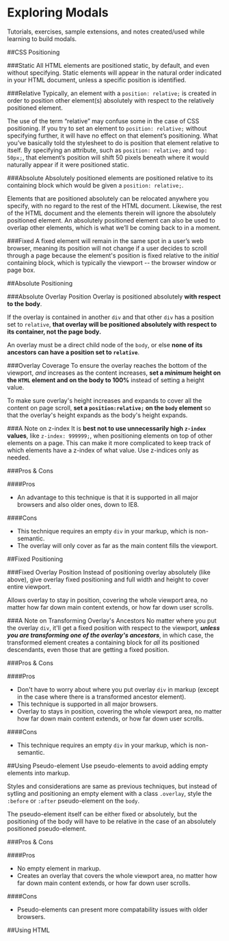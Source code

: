 Exploring Modals
=========================== 
Tutorials, exercises, sample extensions, and notes created/used while learning to build modals.

##CSS Positioning

###Static
All HTML elements are positioned static, by default, and even without specifying. Static elements will appear in the natural order indicated in your HTML document, unless a specific position is identified.

###Relative
Typically, an element with a `position: relative;` is created in order to position other element(s) absolutely with respect to the relatively positioned element.

The use of the term “relative” may confuse some in the case of CSS positioning. If you try to set an element to `position: relative;` without specifying further, it will have no effect on that element’s positioning. What you’ve basically told the stylesheet to do is position that element relative to itself. By specifying an attribute, such as `position: relative;` and `top: 50px;`, that element’s position will shift 50 pixels beneath where it would naturally appear if it were positioned static.

###Absolute
Absolutely positioned elements are positioned relative to its containing block which would be given a `position: relative;`.

Elements that are positioned absolutely can be relocated anywhere you specify, with no regard to the rest of the HTML document. Likewise, the rest of the HTML document and the elements therein will ignore the absolutely positioned element. An absolutely positioned element can also be used to overlap other elements, which is what we’ll be coming back to in a moment.

###Fixed
A fixed element will remain in the same spot in a user’s web browser, meaning its position will not change if a user decides to scroll through a page because the element's position is fixed relative to the *initial* containing block, which is typically the viewport -- the browser window or page box.

##Absolute Positioning

###Absolute Overlay Position
Overlay is positioned absolutely **with respect to the body**.

If the overlay is contained in another `div` and that other `div` has a position set to `relative`, **that overlay will be positioned absolutely with respect to its container, not the page body.**

An overlay must be a direct child node of the `body`, or else **none of its ancestors can have a position set to `relative`**.

###Overlay Coverage
To ensure the overlay reaches the bottom of the viewport, *and* increases as the content increases, **set a *minimum* height on the `HTML` element and on the body to 100%** instead of setting a height value.

To make sure overlay's height increases and expands to cover all the content on page scroll, **set a `position:relative;` on the `body` element** so that the overlay's height expands as the body's height expands.

###A Note on z-index
It is **best not to use unnecessarily high `z-index` values**, like `z-index: 999999;`, when positioning elements on top of other elements on a page. This can make it more complicated to keep track of which elements have a z-index of what value. Use z-indices only as needed.

###Pros & Cons

####Pros
* An advantage to this technique is that it is supported in all major browsers and also older ones, down to IE8.

####Cons
* This technique requires an empty `div` in your markup, which is non-semantic.
* The overlay will only cover as far as the main content fills the viewport.

##Fixed Positioning

###Fixed Overlay Position
Instead of positioning overlay absolutely (like above), give overlay fixed positioning and full width and height to cover entire viewport.

Allows overlay to stay in position, covering the whole viewport area, no matter how far down main content extends, or how far down user scrolls.

###A Note on Transforming Overlay's Ancestors
No matter where you put the overlay `div`, it'll get a fixed position with respect to the viewport, ***unless you are transforming one of the overlay's ancestors***, in which case, the transformed element creates a containing block for *all* its positioned descendants, even those that are getting a fixed position.

###Pros & Cons

####Pros
* Don't have to worry about where you put overlay `div` in markup (except in the case where there is a transformed ancestor element).
* This technique is supported in all major browsers.
* Overlay to stays in position, covering the whole viewport area, no matter how far down main content extends, or how far down user scrolls.

####Cons
* This technique requires an empty `div` in your markup, which is non-semantic.

##Using Pseudo-element
Use pseudo-elements to avoid adding empty elements into markup.

Styles and considerations are same as previous techniques, but instead of sytling and positioning an empty element with a class `.overlay`, style the `:before` or `:after` pseudo-element on the `body`.

The pseudo-element itself can be either fixed or absolutely, but the positioning of the body will have to be relative in the case of an absolutely positioned pseudo-element.

###Pros & Cons

####Pros
* No empty element in markup.
* Creates an overlay that covers the whole viewport area, no matter how far down main content extends, or how far down user scrolls.

####Cons
* Pseudo-elements can present more compatability issues with older browsers.

##Using HTML <dialog> Element
Most semantic technique is to use HTML `<dialog>` element, which provides in-page dialog box funtionality.

A *dialog* exists in the DOM tree and can be styled using ordinary CSS. For more information see [WHATWG entry](https://html.spec.whatwg.org/multipage/forms.html#the-dialog-element), [MDN: HTML Element Reference](https://developer.mozilla.org/en-US/docs/Web/HTML/Element/dialog), and [MDN: HTMLDialogElement DOM Interface API](https://developer.mozilla.org/en-US/docs/Web/API/HTMLDialogElement).

### HTML <dialog> Element

####Key Features
The HTML dialog element has four main features (the fourth one - anchor points - is not yet implemented), three of which are pertinent here:
* Positioning
    - By default, a dialog is centered vertically in the viewport when opened.
    - It is absolutely positioned by default and can be scrolled. Override this by setting position to fixed in CSS and setting `top` and `left` values to center it.
    - Viewport centering occurs regardless of dialog's position in DOM tree.
* Modal Feature
    - Dialogs can be modal.
    - As a modal, dialogs will block the rest of the document.
    - There is a "pending dialog" stack to handle the case of multiple modal dialogs.
    - Includes pseudo element called `::backdrop`, which sets the background behind a modal, creating the dimming overlay effect.
* Always On Top
    - A new stacking layer on top of existing CSS stacking contexts handles "always on top" behavior.
    - Dialog and Fullscreen spec both use top layer. 
    - Modal dialogs reside in the top layer.
    - Don't need set `z-index` manually.

####DOM Interface API
Dialog element comes with an API which provides access to functions like `show()` and `hide()`.

###Pros & Cons

####Pros
* No empty element in markup.
* Dialog element can be placed anywhere in the DOM.
* Creates an overlay that covers the whole viewport area, no matter how far down main content extends, or how far down user scrolls.

####Cons
* Currently only basic support in Chrome and Opera.


##References
* https://blog.udemy.com/css-overlay/
* http://tympanus.net/codrops/2013/11/07/css-overlay-techniques/
* [Offical `<dialog>` element demos](http://demo.agektmr.com/dialog/)
* [WHATWG official documentation](https://html.spec.whatwg.org/multipage/forms.html#the-dialog-element)
* [MDN: HTML Element Reference](https://developer.mozilla.org/en-US/docs/Web/HTML/Element/dialog)
* [MDN: HTMLDialogElement DOM Interface API](https://developer.mozilla.org/en-US/docs/Web/API/HTMLDialogElement)
* [`<dialog>` polyfill](https://github.com/GoogleChrome/dialog-polyfill)
* http://blog.teamtreehouse.com/a-preview-of-the-new-dialog-element
* [12-16-2013 update on `<dialog>`](http://updates.html5rocks.com/2013/09/dialog-element-Modals-made-easy)
* [7-24-2014 update on `<dialog>`](http://updates.html5rocks.com/2014/07/dialog-element-shipped-in-Chrome-37-Beta)

